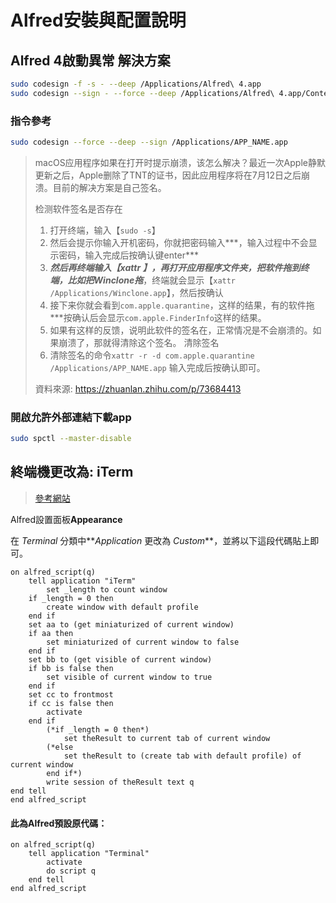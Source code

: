 # Alfred安裝與配置說明

## Alfred 4啟動異常 解決方案

```bash
sudo codesign -f -s - --deep /Applications/Alfred\ 4.app
sudo codesign --sign - --force --deep /Applications/Alfred\ 4.app/Contents/Preferences/Alfred\ Preferences.app
```

### 指令參考

```bash
sudo codesign --force --deep --sign /Applications/APP_NAME.app
```

> macOS应用程序如果在打开时提示崩溃，该怎么解决？最近一次Apple静默更新之后，Apple删除了TNT的证书，因此应用程序将在7月12日之后崩溃。目前的解决方案是自己签名。
>
> 检测软件签名是否存在
>
> 1. 打开终端，输入【`sudo -s`】
> 2. 然后会提示你输入开机密码，你就把密码输入***，输入过程中不会显示密码，输入完成后按确认键enter***
> 3. ***然后再终端输入【xattr 】，再打开应用程序文件夹，把软件拖到终端，比如把Winclone拖***，终端就会显示【`xattr /Applications/Winclone.app`】，然后按确认
> 4. 接下来你就会看到`com.apple.quarantine`，这样的结果，有的软件拖***按确认后会显示`com.apple.FinderInfo`这样的结果。
> 5. 如果有这样的反馈，说明此软件的签名在，正常情况是不会崩溃的。如果崩溃了，那就得清除这个签名。
>    清除签名
> 6. 清除签名的命令`xattr -r -d com.apple.quarantine /Applications/APP_NAME.app` 输入完成后按确认即可。
>
> 資料來源: https://zhuanlan.zhihu.com/p/73684413

### 開啟允許外部連結下載app

```bash
sudo spctl --master-disable
```

## 終端機更改為: iTerm

>[參考網站](http://louiszhai.github.io/2018/05/31/alfred/#alfred-workflow)

Alfred設置面板**Appearance**

在 _Terminal_ 分類中**_Application_ 更改為 _Custom_**，並將以下這段代碼貼上即可。

```
on alfred_script(q)
    tell application "iTerm"
        set _length to count window
    if _length = 0 then
        create window with default profile
    end if
    set aa to (get miniaturized of current window)
    if aa then
        set miniaturized of current window to false
    end if
    set bb to (get visible of current window)
    if bb is false then
        set visible of current window to true
    end if
    set cc to frontmost
    if cc is false then
        activate
    end if
        (*if _length = 0 then*)
            set theResult to current tab of current window
        (*else
            set theResult to (create tab with default profile) of current window
        end if*)
        write session of theResult text q
end tell
end alfred_script
```

#### 此為Alfred預設原代碼：

```
on alfred_script(q)
	tell application "Terminal"
		activate
		do script q
	end tell
end alfred_script
```
